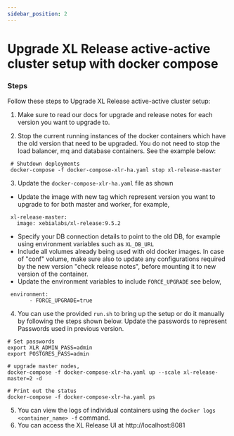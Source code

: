 ```yaml
---
sidebar_position: 2
---
```


# Upgrade XL Release active-active cluster setup with docker compose

### Steps

Follow these steps to Upgrade XL Release active-active cluster setup:

1. Make sure to read our docs for upgrade and release notes for each version you want to upgrade to.

2. Stop the current running instances of the docker containers which have the old version that need to be upgraded. You do not need to stop the load balancer, mq and database containers. See the example below:
  ```shell
   # Shutdown deployments
   docker-compose -f docker-compose-xlr-ha.yaml stop xl-release-master  
  ```
3. Update the `docker-compose-xlr-ha.yaml` file as shown

  * Update the image with new tag which represent version you want to upgrade to for both master and worker, for example,
  ```shell
   xl-release-master:
     image: xebialabs/xl-release:9.5.2
  ```
  * Specify your DB connection details to point to the old DB, for example using environment variables such as `XL_DB_URL`
  * Include all volumes already being used with old docker images. In case of "conf" volume, make sure also to update any configurations required by the new version "check release notes", before mounting it to new version of the container.
  * Update the environment variables to include `FORCE_UPGRADE` see below,
  ```shell
   environment:
         - FORCE_UPGRADE=true
  ```
4. You can use the provided `run.sh` to bring up the setup or do it manually by following the steps shown below. Update the passwords to represent Passwords used in previous version.

```shell
# Set passwords
export XLR_ADMIN_PASS=admin
export POSTGRES_PASS=admin

# upgrade master nodes,
docker-compose -f docker-compose-xlr-ha.yaml up --scale xl-release-master=2 -d

# Print out the status
docker-compose -f docker-compose-xlr-ha.yaml ps
```

5. You can view the logs of individual containers using the `docker logs <container_name> -f` command.
6. You can access the XL Release UI at http://localhost:8081
